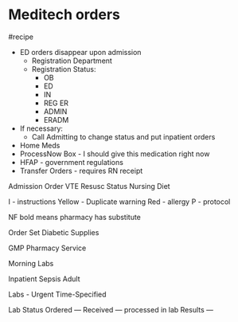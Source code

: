 # Meditech orders
#recipe

* ED orders disappear upon admission
	* Registration Department
	* Registration Status:
		* OB
		* ED
		* IN
		* REG ER
		* ADMIN
		* ERADM
* If necessary:
	* Call Admitting to change status and put inpatient orders
* Home Meds
* ProcessNow Box - I should give this medication right now
* HFAP - government regulations
* Transfer Orders - requires RN receipt


Admission Order
VTE
Resusc Status
Nursing
Diet

I - instructions
Yellow - Duplicate warning
Red - allergy
P - protocol

NF bold means pharmacy has substitute

Order Set Diabetic Supplies

GMP Pharmacy Service

Morning Labs

Inpatient Sepsis Adult

Labs - Urgent Time-Specified

Lab Status
Ordered — 
Received — processed in lab
Results — 